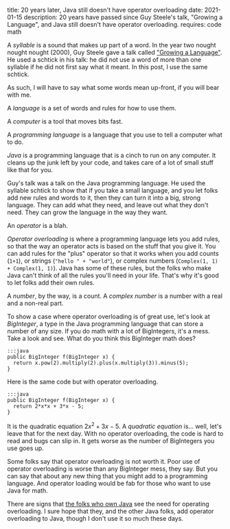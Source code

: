 title: 20 years later, Java still doesn't have operator overloading
date: 2021-01-15
description: 20 years have passed since Guy Steele's talk, "Growing a Language", and Java still doesn't have operator overloading.
requires: code math

A *syllable* is a sound that makes up part of a word. In the year two nought nought nought (2000), Guy Steele gave a talk called ["Growing a Language"](https://www.youtube.com/watch?v=_ahvzDzKdB0). He used a schtick in his talk: he did not use a word of more than one syllable if he did not first say what it meant. In this post, I use the same schtick.

As such, I will have to say what some words mean up-front, if you will bear with me.

A *language* is a set of words and rules for how to use them.

A *computer* is a tool that moves bits fast.

A *programming language* is a language that you use to tell a computer what to do.

*Java* is a programming language that is a cinch to run on any computer. It cleans up the junk left by your code, and takes care of a lot of small stuff like that for you.

Guy's talk was a talk on the Java programming language. He used the syllable schtick to show that if you take a small language, and you let folks add new rules and words to it, then they can turn it into a big, strong language. They can add what they need, and leave out what they don't need. They can grow the language in the way they want.

An *operator* is a blah.

*Operator overloading* is where a programming language lets you add rules, so that the way an operator acts is based on the stuff that you give it. You can add rules for the "plus" operator so that it works when you add counts (`1+1`), or strings (`"hello " + "world"`), or complex numbers (`Complex(1, 1) + Complex(1, 1)`). Java has some of these rules, but the folks who make Java can't think of all the rules you'll need in your life. That's why it's good to let folks add their own rules.

A *number*, by the way, is a count. A *complex number* is a number with a real and a non-real part.

To show a case where operator overloading is of great use, let's look at *BigInteger*, a type in the Java programming language that can store a number of any size. If you do math with a lot of BigIntegers, it's a mess. Take a look and see. What do you think this BigInteger math does?

    :::java
    public BigInteger f(BigInteger x) {
      return x.pow(2).multiply(2).plus(x.multiply(3)).minus(5);
    }

Here is the same code but with operator overloading.

    :::java
    public BigInteger f(BigInteger x) {
      return 2*x*x + 3*x - 5;
    }

It is the quadratic equation $2x^2 + 3x - 5$. A *quadratic equation* is... well, let's leave that for the next day. With no operator overloading, the code is hard to read and bugs can slip in. It gets worse as the number of BigIntegers you use goes up.

Some folks say that operator overloading is not worth it. Poor use of operator overloading is worse than any BigInteger mess, they say. But you can say that about any new thing that you might add to a programming language. And operator loading would be fab for those who want to use Java for math.

There are signs that [the folks who own Java](https://blogs.oracle.com/javamagazine/is-it-time-for-overloading-in-java) see the need for operating overloading. I sure hope that they, and the other Java folks, add operator overloading to Java, though I don't use it so much these days.
